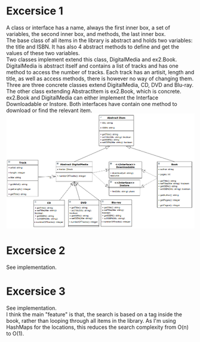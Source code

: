 # Excersice 1

A class or interface has a name, always the first inner box,
a set of variables, the second inner box, and methods, the last inner box. <br />
The base class of all items in the library is abstract and holds two variables: the title and ISBN.
It has also 4 abstract methods to define and get the values of these two variables. <br />
Two classes implement extend this class, DigitalMedia and ex2.Book.
DigitalMedia is abstract itself and contains a list of tracks and has one method to access the number of tracks.
Each track has an artisit, length and title, as well as access methods,
there is however no way of changing them. <br />
Three are three concrete classes extend DigitalMedia, CD, DVD and Blu-ray.
The other class extending AbstractItem is ex2.Book, which is concrete.
ex2.Book and DigitalMedia can either implement the Interface Downloadable or Instore.
Both interfaces have contain one method to download or find the relevant item.<br />
![](.README_images/diagram.png)

# Excersice 2
See implementation.

# Excersice 3
See implementation. <br />
I think the main "feature" is that, the search is based on a tag inside the book,
rather than looping through all items in the library. As I'm using HashMaps for
the locations, this reduces the search complexity from O(n) to O(1).


